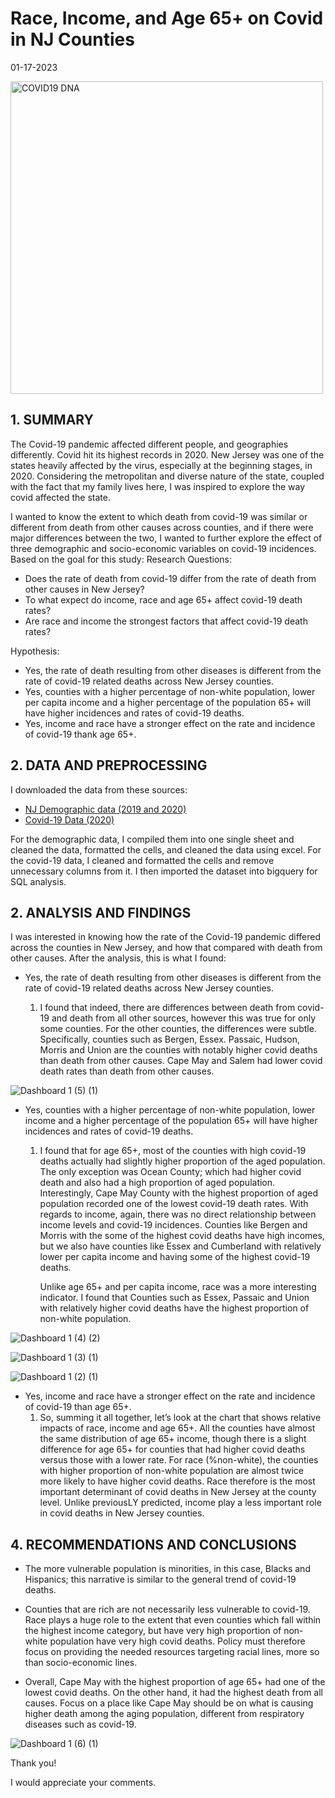 Race, Income, and Age 65+ on Covid in NJ Counties
================

01-17-2023



<img width="500" alt="COVID19 DNA" src="https://user-images.githubusercontent.com/121705109/213087473-4c1ea1f6-ba7f-4188-b9ad-b58195944d79.jpg">




## 1. SUMMARY

The Covid-19 pandemic affected different people, and geographies differently. Covid hit its highest records in 2020. New Jersey was one of the states heavily affected by the virus, especially at the beginning stages, in 2020. Considering the metropolitan and diverse nature of the state, coupled with the fact that my family lives here, I was inspired to explore the way covid affected the state. 

I wanted to know the extent to which death from covid-19 was similar or different from death from other causes across counties, and if there were major differences between the two, I wanted to further explore the effect of three demographic and socio-economic variables on covid-19 incidences. Based on the goal for this study: 
Research Questions: 

* Does the rate of death from covid-19 differ from the rate of death from other causes in New Jersey?
* To what expect do income, race and age 65+ affect covid-19 death rates?
* Are race and income the strongest factors that affect covid-19 death rates? 
   
Hypothesis:
* Yes, the rate of death resulting from other diseases is different from the rate of covid-19 related deaths across New Jersey counties. 
* Yes, counties with a higher percentage of non-white population, lower per capita income and a higher percentage of the population 65+ will have higher incidences and rates of covid-19 deaths. 
* Yes, income and race have a stronger effect on the rate and incidence of covid-19 thank age 65+.




## 2. DATA AND PREPROCESSING 
I downloaded the data from these sources:
* [NJ Demographic data (2019 and 2020)](https://rutgers.app.box.com/s/wonyb2q2rriocqo0o628f8vdtpw8ha6d)
* [Covid-19 Data (2020)](https://data.cdc.gov/NCHS/Provisional-COVID-19-Death-Counts-in-the-United-St/kn79-hsxy/data)

 

For the demographic data, I compiled them into one single sheet and cleaned the data, formatted the cells, and cleaned the data using excel.
For the covid-19 data, I cleaned and formatted the cells and remove unnecessary columns from it. I then imported the dataset into bigquery for SQL analysis.




## 2. ANALYSIS AND FINDINGS

I was interested in knowing how the rate of the Covid-19 pandemic differed across the counties in New Jersey, and how that compared with death from other causes. After the analysis, this is what I found:  

* Yes, the rate of death resulting from other diseases is different from the rate of covid-19 related deaths across New Jersey counties. 

    1. I found that indeed, there are differences between death from covid-19 and death from all other sources, however this was true for only some counties. For               the other counties, the differences were subtle. Specifically, counties such as Bergen, Essex. Passaic, Hudson, Morris and Union are the counties with notably         higher covid deaths than death from other causes. Cape May and Salem had lower covid death rates than death from other causes.




![Dashboard 1 (5) (1)](https://user-images.githubusercontent.com/121705109/213210640-8bab01b6-ea1a-4260-89b2-55cc118af27c.png)




* Yes, counties with a higher percentage of non-white population, lower income and a higher percentage of the population 65+ will have higher incidences and rates of covid-19 deaths. 

     1. I found that for age 65+, most of the counties with high covid-19 deaths actually had slightly higher proportion of the aged population. The only exception was         Ocean County; which had higher covid death and also had a high proportion of aged population. Interestingly, Cape May County with the highest proportion of             aged population recorded one of the lowest covid-19 death rates. With regards to income, again, there was no direct relationship between income levels and             covid-19 incidences. Counties like Bergen and Morris with the some of the highest covid deaths have high incomes, but we also have counties like Essex and             Cumberland with relatively lower per capita income and having some of the highest covid-19 deaths. 

        Unlike age 65+ and per capita income, race was a more interesting indicator. I found that Counties such as Essex, Passaic and Union with relatively higher             covid deaths have the highest proportion of non-white population. 





![Dashboard 1 (4) (2)](https://user-images.githubusercontent.com/121705109/213219309-1922f64f-75cd-442c-a7b6-32e6a9d34f76.png)






![Dashboard 1 (3) (1)](https://user-images.githubusercontent.com/121705109/213228161-831a48b7-e2c6-4e5b-a505-7ec50a154837.png)





![Dashboard 1 (2) (1)](https://user-images.githubusercontent.com/121705109/213235208-b673ba2e-f119-4f86-afd6-55607b5daa20.png)





* Yes, income and race have a stronger effect on the rate and incidence of covid-19 than age 65+.
     1. So, summing it all together, let’s look at the chart that shows relative impacts of race, income and age 65+. All the counties have almost the same                     distribution of age 65+ income, though there is a slight difference for age 65+ for counties that had higher covid deaths versus those with a lower rate.               For race (%non-white), the counties with higher proportion of non-white population are almost twice more likely to have higher covid deaths. Race therefore is         the most important determinant of covid deaths in New Jersey at the county level. Unlike previousLY predicted, income play a less important role in covid               deaths in New Jersey counties. 




## 4. RECOMMENDATIONS AND CONCLUSIONS
* The more vulnerable population is minorities, in this case, Blacks and Hispanics; this narrative is similar to the general trend of covid-19 deaths.

* Counties that are rich are not necessarily less vulnerable to covid-19. Race plays a huge role to the extent that even counties which fall within the highest income category, but have very high proportion of non-white population have very high covid deaths. Policy must therefore focus on providing the needed resources targeting racial lines, more so than socio-economic lines. 

* Overall, Cape May with the highest proportion of age 65+ had one of the lowest covid deaths. On the other hand, it had the highest death from all causes. Focus on a place like Cape May should be on what is causing higher death among the aging population, different from respiratory diseases such as covid-19.




![Dashboard 1 (6) (1)](https://user-images.githubusercontent.com/121705109/213235602-2f2f1713-f54b-4930-adca-355fc46e55f5.png)


Thank you!

I would appreciate your comments. 



